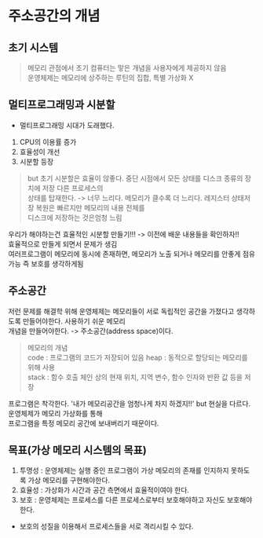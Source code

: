 # 주소공간의 개념



## 초기 시스템

>메모리 관점에서 초기 컴퓨터는 맣은 개념을 사용자에게 제공하지 않음  
운영체제는 메모리에 상주하는 루틴의 집합, 특별 가상화 X

## 멀티프로그래밍과 시분할

* 멀티프로그래밍 시대가 도래했다.  
1. CPU의 이용률 증가  
2. 효율성이 개선
3. 시분할 등장  
>but 초기 시분할은 효율이 않좋다. 중단 시점에서 모든 상태를 디스크 종류의 장치에 저장 다른 프로세스의  
상태를 탑재한다. -> 너무 느리다. 메모리가 클수록 더 느리다. 레지스터 상태저장 복원은 빠르지만 메모리의 내용 전체를  
디스크에 저장하는 것은엄청 느림  

우리가 해야하는건 효율적인 시분할 만들기!!! -> 이전에 배운 내용들을 확인하자!!  
효율적으로 만들게 되면서 문제가 생김  
여러프로그램이 메모리에 동시에 존재하면, 메모리가 노출 되거나 메모리를 안좋게 점유가능 즉 보호를 생각하게됨  

## 주소공간

저런 문제를 해결학 위해 운영체제는 메모리들이 서로 독립적인 공간을 가졌다고 생각하도록 만들어야한다. 사용하기 쉬운 메모리  
개념을 만들어야한다. -> 주소공간(address space)이다.  
>메모리의 개념  
code : 프로그램의 코드가 저장되어 있음
heap : 동적으로 할당되는 메모리를 위해 사용  
stack : 함수 호출 체인 상의 현재 위치, 지역 변수, 함수 인자와 반환 값 등을 저장

프로그램은 착각한다. '내가 메모리공간을 엄청나게 차지 하겠지!!' but 현실을 다르다. 운영체제가 메모리 가상화를 통해  
프로그램을 특정 메모리 공간에 보내버리기 때문이다.  

## 목표(가상 메모리 시스템의 목표)

1. 투명성 : 운영체제는 실행 중인 프로그램이 가상 메모리의 존재를 인지하지 못하도록 가상 메모리를 구현해야한다.  
2. 효율성 : 가상화가 시간과 공간 측면에서 효율적이여야 한다.
3. 보호 : 운영체제는 프로세스를 다른 프로세스로부터 보호해야하고 자신도 보호해야한다.  
* 보호의 성질을 이용해서 프로세스들을 서로 격리시킬 수 있다. 

